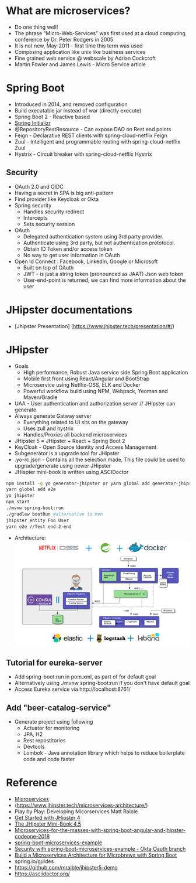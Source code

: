 # What are microservices?
* Do one thing well!
* The phrase “Micro-Web-Services” was first used at a cloud computing conference by Dr. Peter Rodgers in 2005
* It is not new, May-2011 - first time this term was used
* Composing application like unix like business services
* Fine grained web service @ webscale by Adrian Cockcroft
* Martin Fowler and  James Lewis - Micro Service article


# Spring Boot
* Introduced in 2014, and removed configuration
* Build executable jar instead of war (directly execute)
* Spring Boot 2 - Reactive based
* [Spring Initializr](start.spring.io)
* @RepositoryRestResource - Can expose DAO on Rest end points
* Feign - Declarative REST clients with spring-cloud-netflix Feign
* Zuul - Intelligent and programmable routing with spring-cloud-netflix Zuul
* Hystrix - Circuit breaker with spring-cloud-netflix Hystrix

## Security
* OAuth 2.0 and OIDC
* Having a secret in SPA is big anti-pattern
* Find provider like Keycloak or Okta
* Spring security 
  * Handles security redirect
  * Intercepts
  * Sets security session
* OAuth
  * Delegated authentication system using 3rd party provider.
  * Authenticate using 3rd party, but not authentication prototocol.
  * Obtain ID Token and/or access token
  * No way to get user information in OAuth
* Open Id Connect : Facebook, LinkedIn, Google or Microsoft
  * Built on top of OAuth
  * JWT - is just a string token (pronounced as JAAT) Json web token
  * User-end-point is returned, we can find more information about the user

# JHipster documentations
* [Jhipster Presentation] (https://www.jhipster.tech/presentation/#/)



# JHipster
* Goals
  * High performance, Robust Java service side Spring Boot application
  * Mobile first front using React/Angular and BootStrap
  * Microservice using Netflix-OSS, ELK and Docker
  * Powerful workflow build using NPM, Webpack, Yeoman and Maven/Gradle
* UAA - User authentication and authorization server // JHipster can generate  
* Always generate Gatway server
  * Everything related to UI sits on the gateway
  * Uses zull and hystrix
  * Handles/Proxies all backend microservices  
* JHipster 5 = JHipster + React + Spring Boot 2 
* KeyCloak - Open Source Identity and Access Management
* Subgenerator is a upgrade tool for JHipster
* .yo-rc.json - Contains all the selection made, This file could be used to upgrade/generate using newer JHipster
* JHispter mini-book is written using ASCIDoctor
```bash
npm install -g yo generator-jhipster or yarn global add generator-jhipster
yarn global add e2e
yo jhipster
npm start
./mvnw spring-boot:run
./gradlew bootRun #alternative to mvn
jhipster entity Foo User
yarn e2e //Test end-2-end
```
  * Architecture: ![Micoservices Architecture][Arch]

## Tutorial for eureka-server
* Add 		<defaultGoal>spring-boot:run</defaultGoal> in pom.xml, as part of <build> for default goal
* Alternatively using  ./mvnw spring-boot:run if you don't have default goal
* Access Eureka service via http://localhost:8761/

## Add "beer-catalog-service"
* Generate project using following
  * Actuator for monitoring
  * JPA, H2
  * Rest repostitories
  * Devtools
  * Lombok - Java annotation library which helps to reduce boilerplate code and code faster 


# Reference
* [Microservices](https://martinfowler.com/articles/microservices.html)
* (https://www.jhipster.tech/microservices-architecture/)
* Play by Play: Developing Micorservices Matt Raible 
* [Get Started with JHipster 4](http://www.eclipse.org/community/eclipse_newsletter/2017/january/article3.php)
* [The JHipster Mini-Book 4.5](https://www.infoq.com/minibooks/jhipster-4x-mini-book)
* [Microservices-for-the-masses-with-spring-boot-angular-and-jhipster-codeone-2018](https://speakerdeck.com/mraible/microservices-for-the-masses-with-spring-boot-angular-and-jhipster-codeone-2018)
* [spring-boot-microservices-example](https://github.com/oktadeveloper/spring-boot-microservices-example)
* [Security with spring-boot-microservices-example  - Okta Oauth branch](oktaoath@https://github.com/oktadeveloper/spring-boot-microservices-example)
* [Build a Microservices Architecture for Microbrews with Spring Boot](https://developer.okta.com/blog/2017/06/15/build-microservices-architecture-spring-boot)
* spring.io/guides
* https://github.com/mraible/jhipster5-demo
* https://asciidoctor.org/

[Arch]: ../img/microservices_architecture_2.png "JHipster micoservices architecture"  
